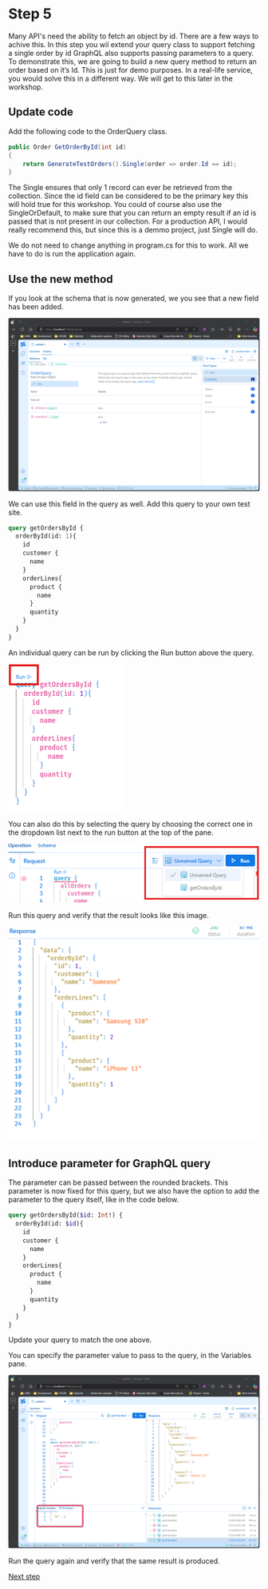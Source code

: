 # Step 5

Many API's need the ability to fetch an object by id. There are a few ways to achive this. In this step you wil extend your query class to support fetching a single order by id
GraphQL also supports passing parameters to a query. To demonstrate this, we are going to build a new query method to return an order based on it’s Id. This is just for demo purposes. In a real-life service, you would solve this in a different way. We will get to this later in the workshop.

## Update code

Add the following code to the OrderQuery class.
```csharp
public Order GetOrderById(int id)
{
    return GenerateTestOrders().Single(order => order.Id == id);
}
```
The Single ensures that only 1 record can ever be retrieved from the collection. Since the id field can be considered to be the primary key this will hold true for this workshop. You could of course also use the SingleOrDefault, to make sure that you can return an empty result if an id is passed that is not present in our collection. For a production API, I would really recommend this, but since this is a demmo project, just Single will do.

We do not need to change anything in program.cs for this to work. All we have to do is run the application again.

## Use the new method

If you look at the schema that is now generated, we you see that a new field has been added.


![Schema with query method with parameter added](./images/Query%20without%20external%20parameter.png)

We can use this field in the query as well. Add this query to your own test site. 

```graphql
query getOrdersById {
  orderById(id: 1){
    id
    customer {
      name
    }
    orderLines{
      product {
        name
      }
      quantity
    }
  }
}
```

An individual query can be run by clicking the Run button above the query.

![Run single query option 1](./images/Run%20single%20query.png)

You can also do this by selecting the query by choosing the correct one in the dropdown list next to the run button at the top of the pane.

![Run single query option 2](./images/Select%20individual%20query.png)

Run this query and verify that the result looks like this image.

![Query result](./images/Result%20query%20with%20parameter.png)


## Introduce parameter for GraphQL query

The parameter can be passed between the rounded brackets. This parameter is now fixed for this query, but we also have the option to add the parameter to the query itself, like in the code below.

```graphql
query getOrdersById($id: Int!) {
  orderById(id: $id){
    id
    customer {
      name
    }
    orderLines{
      product {
        name
      }
      quantity
    }
  }
}
```
Update your query to match the one above.

You can specify the parameter value to pass to the query, in the Variables pane.

![Query with parameter](./images/With%20passed%20parameter.png)

Run the query again and verify that the same result is produced.

[Next step](./Step6.md)